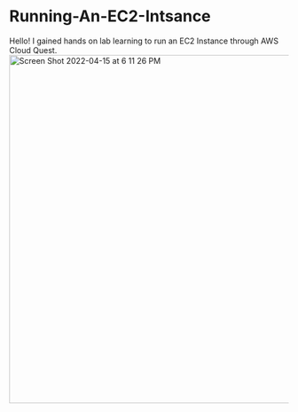 # Running-An-EC2-Intsance
Hello! I gained hands on lab learning to run an EC2 Instance through AWS Cloud Quest. 
<img width="629" alt="Screen Shot 2022-04-15 at 6 11 26 PM" src="https://user-images.githubusercontent.com/28788919/163648452-3b52efbf-ac97-4b84-a2be-9998a231cb2d.png">

